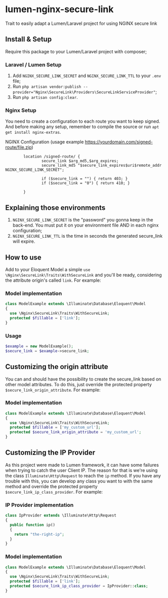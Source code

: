 # lumen-nginx-secure-link
Trait to easily adapt a Lumen/Laravel project for using NGINX secure link

## Install & Setup

Require this package to your Lumen/Laravel project with composer;

### Laravel / Lumen Setup

1. Add `NGINX_SECURE_LINK_SECRET` and `NGINX_SECURE_LINK_TTL` to your `.env` file;
2. Run `php artisan vendor:publish --provider="Nginx\SecureLink\Providers\SecureLinkServiceProvider"`;
3. Run `php artisan config:clear`.

### Nginx Setup

You need to create a configuration to each route you want to keep signed.
And before making any setup, remember to compile the source or run `apt get install nginx-extras`.

NGINX Configuration (usage example https://yourdomain.com/signed-route/file.zip)
```
        location /signed-route/ {
                secure_link $arg_md5,$arg_expires;
                secure_link_md5 "$secure_link_expires$uri$remote_addr NGINX_SECURE_LINK_SECRET";

                if ($secure_link = "") { return 403; }
                if ($secure_link = "0") { return 410; }

        }
```


## Explaining those environments

1. `NGINX_SECURE_LINK_SECRET` is the "password" you gonna keep in the back-end. You must put it on your environment file AND in each nginx configuration;
2. `NGINX_SECURE_LINK_TTL` is the time in seconds the generated secure_link will expire.

## How to use

Add to your Eloquent Model a simple `use \Nginx\SecureLink\Traits\WithSecureLink` and you'll be ready, considering the attribute origin's called `link`. For example:

### Model implementation

```php
class ModelExample extends \Illuminate\Database\Eloquent\Model
{
  use \Nginx\SecureLink\Traits\WithSecureLink;
  protected $fillable = ['link'];
}
```

### Usage
```php
$example = new ModelExample();
$secure_link = $example->secure_link;
```

## Customizing the origin attribute

You can and should have the possibility to create the secure_link based on other model attributes. To do this, just override the protected property `$secure_link_origin_attribute`. For example:

### Model implementation

```php
class ModelExample extends \Illuminate\Database\Eloquent\Model
{
  use \Nginx\SecureLink\Traits\WithSecureLink;
  protected $fillable = ['my_custom_url'];
  protected $secure_link_origin_attribute = 'my_custom_url';
}
```

## Customizing the IP Provider

As this project were made to Lumen framework, it can have some failures when trying to catch the user Client IP. The reason for that is we're using the class `Illuminate\Http\Request` to reach the `ip` method.
If you have any trouble with this, you can develop any class you want to with the same method and override the protected property `$secure_link_ip_class_provider`. For example:

### IP Provider implementation

```php
class IpProvider extends \Illuminate\Http\Request
{
  public function ip()
  {
    return "the-right-ip";
  }
}
```

### Model implementation

```php
class ModelExample extends \Illuminate\Database\Eloquent\Model
{
  use \Nginx\SecureLink\Traits\WithSecureLink;
  protected $fillable = ['link'];
  protected $secure_link_ip_class_provider = IpProvider::class;
}
```
